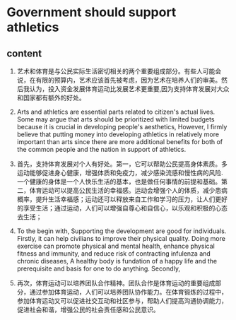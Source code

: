 # Government should support athletics
## content

1. 艺术和体育是与公民实际生活密切相关的两个重要组成部分。有些人可能会说，在有限的预算内，艺术应该首先被考虑，因为艺术在培养人们的审美。然后我认为，投入资金发展体育运动比发展艺术更重要,因为支持体育发展对大众和国家都有额外的好处。

1. Arts and athletics are essential parts related to citizen's actual lives. Some may argue that arts should be prioritized with limited budgets because it is crucial in developing people's aesthetics, However, I firmly believe that putting money into developing athletics in relatively more important than arts since there are more additional benefits for both of the common people and the nation in support of athletics.

2. 首先，支持体育发展对个人有好处。第一，它可以帮助公民提高身体素质。多运动能够促进身心健康，增强体质和免疫力，减少感染流感和慢性病的风险. 一个健康的身体是一个人快乐生活的基本，也是做任何事情的前提和基础。第二，体育运动可以提高公民生活的幸福感。运动会增强个人的体质，减少患病概率，提升生活幸福感；运动还可以释放来自工作和学习的压力，让人们更好的享受生活；通过运动，人们可以增强自尊心和自信心，以乐观和积极的心态去生活；

2. To the begin with, Supporting the development are good for individuals. Firstly, it can help civilians to improve their physical quality. Doing more exercise can promote physical and mental health, enhance physical fitness and immunity, and reduce risk of contracting infulenza and chronic diseases, A healthy body is fundation of a happy life and the prerequisite and basis for one to do anything. Secondly,  

3. 再次，体育运动可以培养团队合作精神。团队合作是体育运动的重要组成部分，通过参加体育运动，人们可以培养团队协作能力。在体育锻炼的过程中，参加体育运动又可以促进社交互动和社区参与，帮助人们提高沟通协调能力，促进社会和谐，增强公民的社会责任感和公民意识。